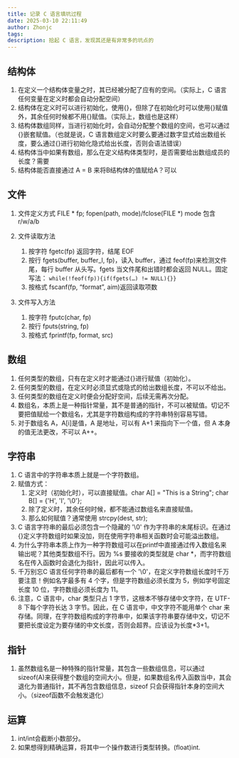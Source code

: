 ```yaml
---
title: 记录 C 语言填坑过程
date: 2025-03-10 22:11:49
author: Zhonjc
tags: 
description: 拾起 C 语言，发现其还是有非常多的坑点的
---
```


## 结构体

1. 在定义一个结构体变量之时，其已经被分配了应有的空间。（实际上，C 语言任何变量在定义时都会自动分配空间）
2. 结构体在定义时可以进行初始化，使用{}，但除了在初始化时可以使用{}赋值外，其余任何时候都不用{}赋值。（实际上，数组也是这样）
3. 结构体数组同样，当进行初始化时，会自动分配整个数组的空间，也可以通过{}嵌套赋值。（也就是说，C 语言数组定义时要么要通过数字显式给出数组长度，要么通过{}进行初始化隐式给出长度，否则会语法错误）
4. 结构体当中如果有数组，那么在定义结构体类型时，是否需要给出数组成员的长度？需要
5. 结构体能否直接通过 A = B 来将B结构体的值赋给A？可以

## 文件

1. 文件定义方式 FILE * fp; fopen(path, mode)/fclose(FILE *) mode 包含 r/w/a/b
2. 文件读取方法
	1. 按字符 fgetc(fp) 返回字符，结尾 EOF
	2. 按行 fgets(buffer, buffer_l, fp)，读入 buffer，通过 feof(fp)来检测文件尾，每行 buffer 从头写。fgets 当文件尾和出错时都会返回 NULL。固定写法：
		` while(!feof(fp)){if(fgets(…) != NULL){}} `
	3. 按格式 fscanf(fp, “format”, aim)返回读取项数

3. 文件写入方法
	1. 按字符 fputc(char, fp) 
	2. 按行 fputs(string, fp)
	3. 按格式 fprintf(fp, format, src)

## 数组

1. 任何类型的数组，只有在定义时才能通过{}进行赋值（初始化）。
2. 任何类型的数组，在定义时必须显式或隐式的给出数组长度，不可以不给出。
3. 任何类型的数组在定义时便会分配好空间，后续无需再次分配。
4. 数组名，本质上是一种指针常量，其不是普通的指针，不可以被赋值。切记不要把值赋给一个数组名，尤其是字符数组构成的字符串特别容易写错。
5. 对于数组名 A，A\[i]是值，A 是地址，可以有 A+1 来指向下一个值，但 A 本身的值无法更改，不可以 A++。

## 字符串

1. C 语言中的字符串本质上就是一个字符数组。
2. 赋值方式：
	1. 定义时（初始化时），可以直接赋值。char A[] = "This is a String"; char B[] = {'H', 'I', '\0'}; 
	2. 除了定义时，其余任何时候，都不能通过数组名来直接赋值。
	3. 那么如何赋值？通常使用 strcpy(dest, str);
3. C 语言字符串的最后必须包含一个隐藏的 '\0' 作为字符串的末尾标识。在通过{}定义字符数组时如果没加，则在使用字符串相关函数时会可能溢出数组。
4. 为什么字符串本质上作为一种字符数组可以在printf中直接通过传入数组名来输出呢？其他类型数组不行。因为 %s 要接收的类型就是 char *，而字符数组名在传入函数时会退化为指针，因此可以传入。
5. 千万别忘C 语言任何字符串的最后都有一个 '\0'，在定义字符数组长度时千万要注意！例如名字最多有 4 个字，但是字符数组必须长度为 5，例如学号固定长度 10 位，字符数组必须长度为 11。
6. 注意，C 语言中，char 类型只占 1 字节，这根本不够存储中文字符，在 UTF-8 下每个字符长达 3 字节。因此，在 C 语言中，中文字符不能用单个 char 来存储。同理，在字符数组构成的字符串中，如果该字符串要存储中文，切记不要把长度设定为要存储的中文长度，否则会超界。应该设为长度*3+1。

## 指针

1. 虽然数组名是一种特殊的指针常量，其包含一些数组信息，可以通过 sizeof(A)来获得整个数组的空间大小。但是，如果数组名传入函数当中，其会退化为普通指针，其不再包含数组信息，sizeof 只会获得指针本身的空间大小。（sizeof函数不会触发退化）

## 运算

1. int/int会截断小数部分。
2. 如果想得到精确运算，将其中一个操作数进行类型转换。(float)int.